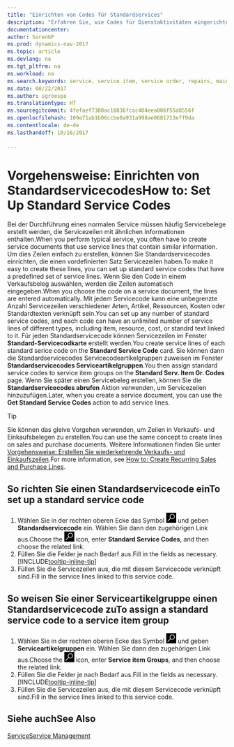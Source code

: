 ```yaml
---
title: "Einrichten von Codes für Standardservices"
description: "Erfahren Sie, wie Codes für Dienstaktivitäten eingerichtet werden, die Sie häufig ausführen."
documentationcenter: 
author: SorenGP
ms.prod: dynamics-nav-2017
ms.topic: article
ms.devlang: na
ms.tgt_pltfrm: na
ms.workload: na
ms.search.keywords: service, service item, service order, repairs, maintenance
ms.date: 08/22/2017
ms.author: sgroespe
ms.translationtype: HT
ms.sourcegitcommit: 4fefaef7380ac10836fcac404eea006f55d8556f
ms.openlocfilehash: 109e71ab1b06ccbe0a931a998ae0681713eff9da
ms.contentlocale: de-de
ms.lasthandoff: 10/16/2017

---
```


# <a name="how-to-set-up-standard-service-codes"></a><span data-ttu-id="92582-103">Vorgehensweise: Einrichten von Standardservicecodes</span><span class="sxs-lookup"><span data-stu-id="92582-103">How to: Set Up Standard Service Codes</span></span>
<span data-ttu-id="92582-104">Bei der Durchführung eines normalen Service müssen häufig Servicebelege erstellt werden, die Servicezeilen mit ähnlichen Informationen enthalten.</span><span class="sxs-lookup"><span data-stu-id="92582-104">When you perform typical service, you often have to create service documents that use service lines that contain similar information.</span></span> <span data-ttu-id="92582-105">Um dies Zeilen einfach zu erstellen, können Sie Standardservicecodes einrichten, die einen vordefinierten Satz Servicezeilen haben.</span><span class="sxs-lookup"><span data-stu-id="92582-105">To make it easy to create these lines, you can set up standard service codes that have a predefined set of service lines.</span></span> <span data-ttu-id="92582-106">Wenn Sie den Code in einem Verkaufsbeleg auswählen, werden die Zeilen automatisch eingegeben.</span><span class="sxs-lookup"><span data-stu-id="92582-106">When you choose the code on a service document, the lines are entered automatically.</span></span> <span data-ttu-id="92582-107">Mit jedem Servicecode kann eine unbegrenzte Anzahl Servicezeilen verschiedener Arten, Artikel, Ressourcen, Kosten oder Standardtexten verknüpft sein.</span><span class="sxs-lookup"><span data-stu-id="92582-107">You can set up any number of standard service codes, and each code can have an unlimited number of service lines of different types, including item, resource, cost, or standrd text linked to it.</span></span> <span data-ttu-id="92582-108">Für jeden Standardservicecode können Servicezeilen im Fenster **Standard-Servicecodkarte** erstellt werden.</span><span class="sxs-lookup"><span data-stu-id="92582-108">You create service lines of each standard serice code on the **Standard Service Code** card.</span></span> <span data-ttu-id="92582-109">Sie können dann die Standardservicecodes Servicecodeartikelgruppen zuweisen im Fenster **Standardservicecodes Serviceartikelgruppen**.</span><span class="sxs-lookup"><span data-stu-id="92582-109">You then assign standard service codes to service item groups on the **Standard Serv. Item Gr. Codes** page.</span></span> <span data-ttu-id="92582-110">Wenn Sie später einen Servicebeleg erstellen, können Sie die **Standardservicecodes abrufen** Aktion verwenden, um Servicezeilen hinzuzufügen.</span><span class="sxs-lookup"><span data-stu-id="92582-110">Later, when you create a service document, you can use the **Get Standard Service Codes** action to add service lines.</span></span>  
  
> [!Tip]
>  <span data-ttu-id="92582-111">Sie können das gleive Vorgehen verwenden, um Zeilen in Verkaufs- und Einkaufsbelegen zu erstellen.</span><span class="sxs-lookup"><span data-stu-id="92582-111">You can use the same concept to create lines on sales and purchase documents.</span></span> <span data-ttu-id="92582-112">Weitere Informationen finden Sie unter [Vorgehensweise: Erstellen Sie wiederkehrende Verkaufs- und Einkaufszeilen](sales-how-work-standard-lines.md).</span><span class="sxs-lookup"><span data-stu-id="92582-112">For more information, see [How to: Create Recurring Sales and Purchase Lines](sales-how-work-standard-lines.md).</span></span>    
  
## <a name="to-set-up-a-standard-service-code"></a><span data-ttu-id="92582-113">So richten Sie einen Standardservicecode ein</span><span class="sxs-lookup"><span data-stu-id="92582-113">To set up a standard service code</span></span>    
1. <span data-ttu-id="92582-114">Wählen Sie in der rechten oberen Ecke das Symbol ![Nach Seite oder Bericht suchen](media/ui-search/search_small.png "Nach Seite oder Bericht suchen") und geben **Standardservicecode** ein. Wählen Sie dann den zugehörigen Link aus.</span><span class="sxs-lookup"><span data-stu-id="92582-114">Choose the ![Search for Page or Report](media/ui-search/search_small.png "Search for Page or Report icon") icon, enter **Standard Service Codes**, and then choose the related link.</span></span>  
2. <span data-ttu-id="92582-115">Füllen Sie die Felder je nach Bedarf aus.</span><span class="sxs-lookup"><span data-stu-id="92582-115">Fill in the fields as necessary.</span></span> [!INCLUDE[tooltip-inline-tip](includes/tooltip-inline-tip_md.md)]  
4. <span data-ttu-id="92582-116">Füllen Sie die Servicezeilen aus, die mit diesem Servicecode verknüpft sind.</span><span class="sxs-lookup"><span data-stu-id="92582-116">Fill in the service lines linked to this service code.</span></span>  

## <a name="to-assign-a-standard-service-code-to-a-service-item-group"></a><span data-ttu-id="92582-117">So weisen Sie einer Serviceartikelgruppe einen Standardservicecode zu</span><span class="sxs-lookup"><span data-stu-id="92582-117">To assign a standard service code to a service item group</span></span>
1. <span data-ttu-id="92582-118">Wählen Sie in der rechten oberen Ecke das Symbol ![Nach Seite oder Bericht suchen](media/ui-search/search_small.png "Nach Seite oder Bericht suchen") und geben **Serviceartikelgruppen** ein. Wählen Sie dann den zugehörigen Link aus.</span><span class="sxs-lookup"><span data-stu-id="92582-118">Choose the ![Search for Page or Report](media/ui-search/search_small.png "Search for Page or Report icon") icon, enter **Service item Groups**, and then choose the related link.</span></span>  
2. <span data-ttu-id="92582-119">Füllen Sie die Felder je nach Bedarf aus.</span><span class="sxs-lookup"><span data-stu-id="92582-119">Fill in the fields as necessary.</span></span> [!INCLUDE[tooltip-inline-tip](includes/tooltip-inline-tip_md.md)]
3. <span data-ttu-id="92582-120">Füllen Sie die Servicezeilen aus, die mit diesem Servicecode verknüpft sind.</span><span class="sxs-lookup"><span data-stu-id="92582-120">Fill in the service lines linked to this service code.</span></span>  

## <a name="see-also"></a><span data-ttu-id="92582-121">Siehe auch</span><span class="sxs-lookup"><span data-stu-id="92582-121">See Also</span></span>
[<span data-ttu-id="92582-122">Service</span><span class="sxs-lookup"><span data-stu-id="92582-122">Service Management</span></span>](service-service.md)
